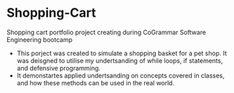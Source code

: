 # Shopping-Cart
Shopping cart portfolio project creating during CoGrammar Software Engineering bootcamp

- This porject was created to simulate a shopping basket for a pet shop. It was deisgned to utilise my undertsanding of while loops, if statements, and defensive programming.
- It demonstartes applied undertsanding on concepts covered in classes, and how these methods can be used in the real world.
